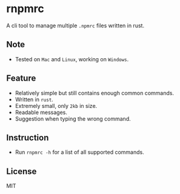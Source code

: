 # rnpmrc

A cli tool to manage multiple `.npmrc` files written in rust.

## Note

- Tested on `Mac` and `Linux`, working on `Windows`.

## Feature

- Relatively simple but still contains enough common commands.
- Written in `rust`.
- Extremely small, only `2kb` in size.
- Readable messages.
- Suggestion when typing the wrong command.

## Instruction

- Run `rnpmrc -h` for a list of all supported commands.

## License

MIT